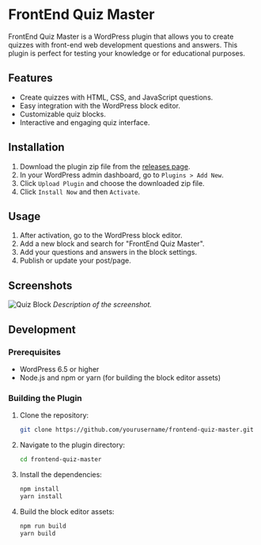 # FrontEnd Quiz Master

FrontEnd Quiz Master is a WordPress plugin that allows you to create quizzes with front-end web development questions and answers. This plugin is perfect for testing your knowledge or for educational purposes.

## Features

- Create quizzes with HTML, CSS, and JavaScript questions.
- Easy integration with the WordPress block editor.
- Customizable quiz blocks.
- Interactive and engaging quiz interface.

## Installation

1. Download the plugin zip file from the [releases page](https://github.com/Sergio0831/frontend-quiz-master).
2. In your WordPress admin dashboard, go to `Plugins > Add New`.
3. Click `Upload Plugin` and choose the downloaded zip file.
4. Click `Install Now` and then `Activate`.

## Usage

1. After activation, go to the WordPress block editor.
2. Add a new block and search for "FrontEnd Quiz Master".
3. Add your questions and answers in the block settings.
4. Publish or update your post/page.

## Screenshots

![Quiz Block](screenshots/quiz-block.png)
_Description of the screenshot._

## Development

### Prerequisites

- WordPress 6.5 or higher
- Node.js and npm or yarn (for building the block editor assets)

### Building the Plugin

1. Clone the repository:

   ```bash
   git clone https://github.com/yourusername/frontend-quiz-master.git
   ```

2. Navigate to the plugin directory:

   ```bash
   cd frontend-quiz-master
   ```

3. Install the dependencies:

   ```bash
   npm install
   yarn install
   ```

4. Build the block editor assets:

   ```bash
   npm run build
   yarn build
   ```
